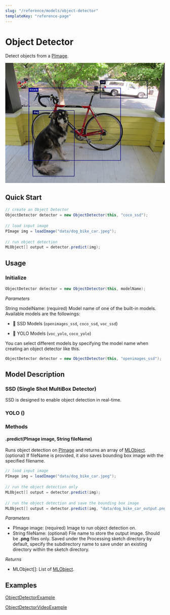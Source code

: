 ```yaml
---
slug: "/reference/models/object-detector"
templateKey: "reference-page"
---
```


# Object Detector
Detect objects from a [PImage](https://processing.org/reference/PImage.html).

![alt text](./../../images/object_detector_demo.png)

## Quick Start
```java
// create an Object Detector
ObjectDetector detector = new ObjectDetector(this, "coco_ssd");

// load input image
PImage img = loadImage("data/dog_bike_car.jpeg");

// run object detection
MLObject[] output = detector.predict(img);
```

## Usage
### Initialize
```java
ObjectDetector detector = new ObjectDetector(this, modelName);
```
*Parameters*

String modelName: (required) Model name of one of the built-in models. Available models are the followings:

- 📍 SSD Models (```openimages_ssd```, ```coco_ssd```, ```voc_ssd```)

- 📍 YOLO Models (```voc_yolo```, ```coco_yolo```)

You can select different models by specifying the model name when creating an object detector like this.
```java
ObjectDetector detector = new ObjectDetector(this, "openimages_ssd");
```

## Model Description
### SSD (Single Shot MultiBox Detector)
SSD is designed to enable object detection in real-time. 

### YOLO ()

### Methods
#### **.predict(PImage image, String fileName)**

Runs object detection on [PImage](https://processing.org/reference/PImage.html) and returns an array of [MLObject](../objects/ml-object.md). (optional) If fileName is provided, it also saves bounding box image with the specified filename.
```java
// load input image
PImage img = loadImage("data/dog_bike_car.jpeg");

// run the object detection only
MLObject[] output = detector.predict(img);

// run the object detection and save the bounding box image
MLObject[] output = detector.predict(img, "data/dog_bike_car_output.png");
```
*Parameters*
- PImage image: (required) Image to run object detection on.
- String fileName: (optional) File name to store the output image. Should be **.png** files only. Saved under the Processing sketch directory by default, specify the subdirectory name to save under an existing directory within the sketch directory.

*Returns*
- MLObject[]: List of [MLObject](../objects/ml-object.md).

## Examples
[ObjectDetectorExample](https://github.com/jjeongin/ml4processing/tree/master/examples/ObjectDetectorExample)

[ObjectDetectorVideoExample](https://github.com/jjeongin/ml4processing/tree/master/examples/ObjectDetectorVideoExample)

